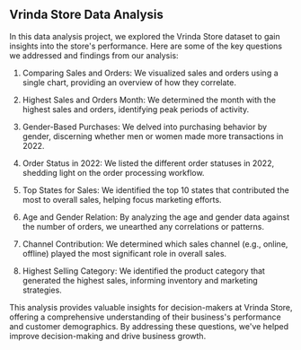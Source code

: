 ## Vrinda Store Data Analysis

In this data analysis project, we explored the Vrinda Store dataset to gain insights into the store's performance. Here are some of the key questions we addressed and findings from our analysis:

1. Comparing Sales and Orders: We visualized sales and orders using a single chart, providing an overview of how they correlate.

2. Highest Sales and Orders Month: We determined the month with the highest sales and orders, identifying peak periods of activity.

3. Gender-Based Purchases: We delved into purchasing behavior by gender, discerning whether men or women made more transactions in 2022.

4. Order Status in 2022: We listed the different order statuses in 2022, shedding light on the order processing workflow.

5. Top States for Sales: We identified the top 10 states that contributed the most to overall sales, helping focus marketing efforts.

6. Age and Gender Relation: By analyzing the age and gender data against the number of orders, we unearthed any correlations or patterns.

7. Channel Contribution: We determined which sales channel (e.g., online, offline) played the most significant role in overall sales.

8. Highest Selling Category: We identified the product category that generated the highest sales, informing inventory and marketing strategies.

This analysis provides valuable insights for decision-makers at Vrinda Store, offering a comprehensive understanding of their business's performance and customer demographics. By addressing these questions, we've helped improve decision-making and drive business growth.


